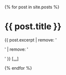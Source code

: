 {% for post in site.posts %}
  <h1>{{ post.title }}</h1>
  <p>{{ post.excerpt  | remove: '<p>' | remove: '</p>' }} <a href="{{ post.url }}">[...]</a></p>
{% endfor %}
